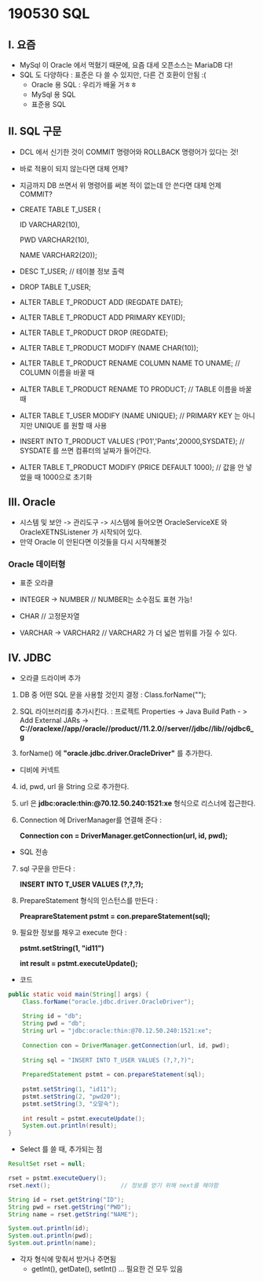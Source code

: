 # 190530 SQL

## I. 요즘

- MySql 이 Oracle 에서 먹혔기 때문에, 요즘 대세 오픈소스는 MariaDB 다!
- SQL 도 다양하다 : 표준은 다 쓸 수 있지만, 다른 건 호환이 안됨 :(
  - Oracle 용 SQL : 우리가 배울 거ㅎㅎ
  - MySql 용 SQL
  - 표준용 SQL



## II. SQL 구문

- DCL 에서 신기한 것이 COMMIT 명령어와 ROLLBACK 명령어가 있다는 것!
- 바로 적용이 되지 않는다면 대체 언제?
- 지금까지 DB 쓰면서 위 명령어를 써본 적이 없는데 안 쓴다면 대체 언제 COMMIT?



- CREATE TABLE T_USER (

  ID VARCHAR2(10),

  PWD VARCHAR2(10),

  NAME VARCHAR2(20));



- DESC T_USER; 					// 테이블 정보 출력

  

- DROP TABLE T_USER;



- ALTER TABLE T_PRODUCT ADD (REGDATE DATE);

- ALTER TABLE T_PRODUCT ADD PRIMARY KEY(ID);

  

- ALTER TABLE T_PRODUCT DROP (REGDATE);

  

- ALTER TABLE T_PRODUCT MODIFY (NAME CHAR(10));



- ALTER TABLE T_PRODUCT RENAME COLUMN NAME TO UNAME;    // COLUMN 이름을 바꿀 때
- ALTER TABLE T_PRODUCT RENAME TO PRODUCT;                             // TABLE 이름을 바꿀 때



- ALTER TABLE T_USER MODIFY (NAME UNIQUE);								 // PRIMARY KEY 는 아니지만 UNIQUE 를 원할 때 사용



- INSERT INTO T_PRODUCT VALUES ('P01','Pants',20000,SYSDATE);    // SYSDATE 를 쓰면 컴퓨터의 날짜가 들어간다.



- ALTER TABLE T_PRODUCT MODIFY (PRICE DEFAULT 1000);				// 값을 안 넣었을 때 1000으로 초기화

  

## III. Oracle 

- 시스템 및 보안 -> 관리도구 -> 시스템에 들어오면 OracleServiceXE 와 OracleXETNSListener 가 시작되어 있다. 
- 만약 Oracle 이 안된다면 이것들을 다시 시작해볼것



### 	Oracle 데이터형

- 표준				   오라클

- INTEGER    ->   NUMBER     // NUMBER는 소수점도 표현 가능!

- CHAR                                     // 고정문자열

- VARCHAR   ->   VARCHAR2 // VARCHAR2 가 더 넓은 범위를 가질 수 있다.

  

## IV. JDBC

- 오라클 드라이버 추가

1. DB 중 어떤 SQL 문을 사용할 것인지 결정 : Class.forName("");
2. SQL 라이브러리를 추가시킨다. : 프로젝트 Properties -> Java Build Path - > Add External JARs -> **C://oraclexe//app//oracle//product//11.2.0//server//jdbc//lib//ojdbc6_g**

3. forName() 에 **"oracle.jdbc.driver.OracleDriver"** 를 추가한다.



- 디비에 커넥트

4. id, pwd, url 을 String  으로 추가한다.

5. url 은 **jdbc:oracle:thin:@70.12.50.240:1521:xe** 형식으로 리스너에 접근한다.

6. Connection 에 DriverManager를 연결해 준다 : 

   **Connection con = DriverManager.getConnection(url, id, pwd);**



- SQL 전송

7. sql 구문을 만든다 :

   **INSERT INTO T_USER VALUES (?,?,?);**

8. PrepareStatement 형식의 인스턴스를 만든다 :

   **PreaprareStatement pstmt = con.prepareStatement(sql);**

9. 필요한 정보를 채우고 execute 한다 :

   **pstmt.setString(1, "id11")**

   **int result = pstmt.executeUpdate();**



- 코드

```java
public static void main(String[] args) {
    Class.forName("oracle.jdbc.driver.OracleDriver");
    
    String id = "db";
    String pwd = "db";
    String url = "jdbc:oracle:thin:@70.12.50.240:1521:xe";
    
    Connection con = DriverManager.getConnection(url, id, pwd);
    
    String sql = "INSERT INTO T_USER VALUES (?,?,?)";
    
    PreparedStatement pstmt = con.prepareStatement(sql);
    
    pstmt.setString(1, "id11");
    pstmt.setString(2, "pwd20");
    pstmt.setString(3, "오말숙");
    
    int result = pstmt.executeUpdate();
    System.out.println(result);
}
```



- Select 를 쓸 때, 추가되는 점

```java
ResultSet rset = null;

rset = pstmt.executeQuery();
rset.next();					// 정보를 얻기 위해 next를 해야함

String id = rset.getString("ID");
String pwd = rset.getString("PWD");
String name = rset.getString("NAME");

System.out.println(id);
System.out.println(pwd);
System.out.println(name);
```



- 각자 형식에 맞춰서 받거나 주면됨
  - getInt(), getDate(), setInt() ... 필요한 건 모두 있음